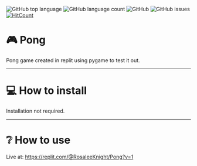 ![GitHub top language](https://img.shields.io/github/languages/top/RosaleeKnight/pong)
![GitHub language count](https://img.shields.io/github/languages/count/RosaleeKnight/pong)
![GitHub](https://img.shields.io/github/license/RosaleeKnight/pong)
![GitHub issues](https://img.shields.io/github/issues/RosaleeKnight/pong)
[![HitCount](https://hits.dwyl.com/RosaleeKnight/pong.svg?style=flat)](http://hits.dwyl.com/RosaleeKnight/pong)

# 🎮 Pong
Pong game created in replit using pygame to test it out.

-----
# 💻 How to install 
Installation not required.

-----
# ❔ How to use
Live at: https://replit.com/@RosaleeKnight/Pong?v=1
